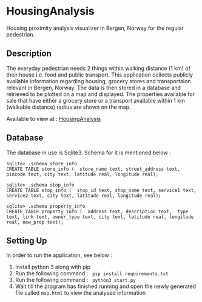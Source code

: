 # HousingAnalysis
Housing proximity analysis visualizer in Bergen, Norway for the regular pedestrian.

## Description
The everyday pedestrian needs 2 things within walking distance (1 km) of their house i.e. food and public transport. This application collects publicly available information regarding housing, grocery stores and transportaion relevant in Bergen, Norway. The data is then stored in a database and retrieved to be plotted on a map and displayed. The properties available for sale that have either a grocery store or a transport available within 1 km (walkable distance) radius are shown on the map.

Available to view at : [HousingAnalysis](https://ipsitamishra16893.github.io/BergenHAV/index.html)

## Database
The database in use is Sqlite3. Schema for it is mentioned below :
```
sqlite> .schema store_info
CREATE TABLE store_info (  store_name text, street_address text, pincode text, city text, latitude real, longitude real);

sqlite> .schema stop_info
CREATE TABLE stop_info (  stop_id text, stop_name text, service1 text, service2 text, city text, latitude real, longitude real);

sqlite> .schema property_info
CREATE TABLE property_info (  address text, description text,  type text, link text, owner_type text, city text, latitude real, longitude real, new_prop text);
```

## Setting Up

In order to run the application, see below :

1. Install python 3 along with pip
2. Run the following command : ``` pip install requirements.txt```
3. Run the following command : ``` python3 start.py```
4. Wait till the program has finished running and open the newly generated file called ``` map.html ``` to view the analysed information
